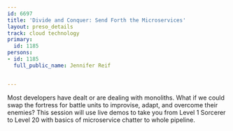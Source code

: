 ---
id: 6697
title: 'Divide and Conquer: Send Forth the Microservices'
layout: preso_details
track: cloud technology
primary:
  id: 1185
persons:
- id: 1185
  full_public_name: Jennifer Reif

---
Most developers have dealt or are dealing with monoliths. What if we could swap the fortress for battle units to improvise, adapt, and overcome their enemies? This session will use live demos to take you from Level 1 Sorcerer to Level 20 with basics of microservice chatter to whole pipeline.